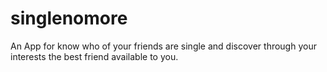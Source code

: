 singlenomore
============

An App for know who of your friends are single and discover through your interests the best friend available to you.
